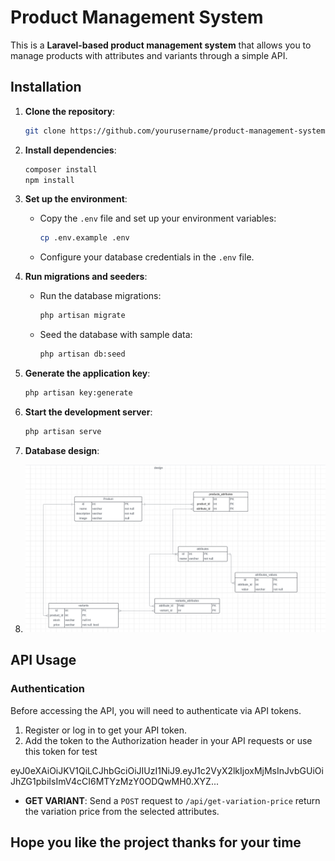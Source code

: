 
# Product Management System

This is a **Laravel-based product management system** that allows you to manage products with attributes and variants through a simple API.

## Installation

1. **Clone the repository**:
   ```bash
   git clone https://github.com/yourusername/product-management-system.git
   ```

2. **Install dependencies**:
   ```bash
   composer install
   npm install
   ```

3. **Set up the environment**:
    - Copy the `.env` file and set up your environment variables:
      ```bash
      cp .env.example .env
      ```
    - Configure your database credentials in the `.env` file.

4. **Run migrations and seeders**:
    - Run the database migrations:
      ```bash
      php artisan migrate
      ```
    - Seed the database with sample data:
      ```bash
      php artisan db:seed
      ```

5. **Generate the application key**:
   ```bash
   php artisan key:generate
   ```

6. **Start the development server**:
   ```bash
   php artisan serve
   ```
7. **Database design**:
8. ![img.png](img.png)
## API Usage

### Authentication

Before accessing the API, you will need to authenticate via API tokens.

1. Register or log in to get your API token.
2. Add the token to the Authorization header in your API requests or use this token for test 

eyJ0eXAiOiJKV1QiLCJhbGciOiJIUzI1NiJ9.eyJ1c2VyX2lkIjoxMjMsInJvbGUiOiJhZG1pbiIsImV4cCI6MTYzMzY0ODQwMH0.XYZ...


- **GET VARIANT**:
  Send a `POST` request to `/api/get-variation-price`  return the variation price from the selected attributes.


## Hope you like the project thanks for your time 
